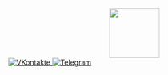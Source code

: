 <div id="header" align="center">
  <img src="https://media.giphy.com/media/26vACLXgansDXwHzzI/giphy.gif" width="100"/>
</div>

<div>
  <a href='https://vk.com/tinkyyy'>
    <img src='https://img.shields.io/badge/VKontakte-blue?logo=VKontakte&logoColor=white&style=for-the-badge' alt='VKontakte'/>
  </a>
  
  <a href='https://t.me/t1nkyyy'>
    <img src='https://img.shields.io/badge/Telegram-blue?logo=Telegram&logoColor=white&style=for-the-badge' alt='Telegram'/>
  </a>
  
</div>
